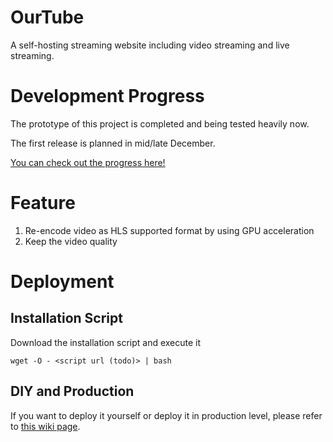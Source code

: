 # OurTube
A self-hosting streaming website including video streaming and live streaming.

# Development Progress
The prototype of this project is completed and being tested heavily now. 

The first release is planned in mid/late December.

[You can check out the progress here!](https://github.com/users/KnugiHK/projects/3)

# Feature
1. Re-encode video as HLS supported format by using GPU acceleration
2. Keep the video quality

# Deployment
## Installation Script
Download the installation script and execute it
```shell
wget -O - <script url (todo)> | bash
```

## DIY and Production
If you want to deploy it yourself or deploy it in production level, please refer to [this wiki page](https://github.com/KnugiHK/OurTube/wiki/Deployment).
